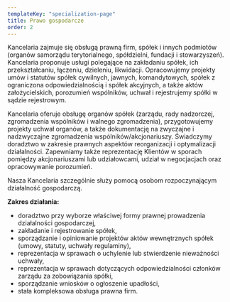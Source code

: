 ```yaml
---
templateKey: "specialization-page"
title: Prawo gospodarcze
order: 2
---
```


Kancelaria zajmuje się obsługą prawną firm, spółek i innych podmiotów (organów samorządu terytorialnego, spółdzielni, fundacji i stowarzyszeń).
Kancelaria proponuje usługi polegające na zakładaniu spółek, ich przekształcaniu, łączeniu, dzieleniu, likwidacji. Opracowujemy projekty umów i statutów spółek cywilnych, jawnych, komandytowych, spółek z ograniczona odpowiedzialnością i spółek akcyjnych, a także aktów założycielskich, porozumień wspólników, uchwał i rejestrujemy spółki w sądzie rejestrowym.

Kancelaria oferuje obsługę organów spółek (zarządu, rady nadzorczej, zgromadzenia wspólników i walnego zgromadzenia), przygotowujemy projekty uchwał organów, a także dokumentację na zwyczajne i nadzwyczajne zgromadzenia wspólników/akcjonariuszy. Świadczymy doradztwo w zakresie prawnych aspektów reorganizacji i optymalizacji działalności. Zapewniamy także reprezentację Klientów w sporach pomiędzy akcjonariuszami lub udziałowcami, udział w negocjacjach oraz opracowywanie porozumień.

Nasza Kancelaria szczególnie służy pomocą osobom rozpoczynającym działalność gospodarczą.

**Zakres działania:**

- doradztwo przy wyborze właściwej formy prawnej prowadzenia działalności gospodarczej,
- zakładanie i rejestrowanie spółek,
- sporządzanie i opiniowanie projektów aktów wewnętrznych spółek (umowy, statuty, uchwały regulaminy),
- reprezentacja w sprawach o uchylenie lub stwierdzenie nieważności uchwały,
- reprezentacja w sprawach dotyczących odpowiedzialności członków zarządu za zobowiązania spółki,
- sporządzanie wniosków o ogłoszenie upadłości,
- stała kompleksowa obsługa prawna firm.
